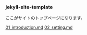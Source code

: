 ### jekyll-site-template

ここがサイトのトップページになります。

[01_introduction.md](01_introduction.md)
[02_setting.md](02_setting.md)
